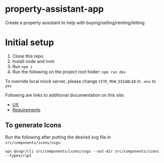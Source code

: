 # property-assistant-app
Create a property assistant to help with buying/selling/renting/letting


# Initial setup
1. Clone this repo
2. Install node and nvm
3. Run `npm i`
4. Run the following on the project root folder: `npm run dev`

To override local mock server, please change `VITE_MSW_DISABLED` in `.env` to `yes`

Following are links to additional documentation on this site:
- [UX](/docs/UX.md)
- [Requirements](/docs/Requirements.md])

## To generate Icons

Run the following after putting the desired svg file in `src/components/icons/svgs`:

`npx @svgr/cli src/components/icons/svgs --out-dir src/components/icons --typescript`
